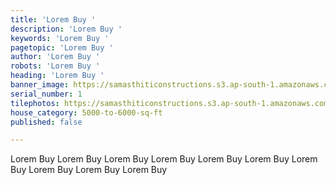 ```yaml
---
title: 'Lorem Buy '
description: 'Lorem Buy '
keywords: 'Lorem Buy '
pagetopic: 'Lorem Buy '
author: 'Lorem Buy '
robots: 'Lorem Buy '
heading: 'Lorem Buy '
banner_image: https://samasthiticonstructions.s3.ap-south-1.amazonaws.com/uploads/n11.jpg
serial_number: 1
tilephotos: https://samasthiticonstructions.s3.ap-south-1.amazonaws.com/uploads/pictorial-view-of-staircase.jpeg
house_category: 5000-to-6000-sq-ft
published: false

---
```

Lorem Buy Lorem Buy Lorem Buy Lorem Buy Lorem Buy Lorem Buy Lorem Buy Lorem Buy Lorem Buy Lorem Buy